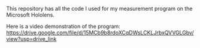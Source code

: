 This repository has all the code I used for my measurement program on the Microsoft Hololens.

Here is a video demonstration of the program:
https://drive.google.com/file/d/15MCb9b8rdoXCqDWsLCKLJrbxQVVGLGbv/view?usp=drive_link
